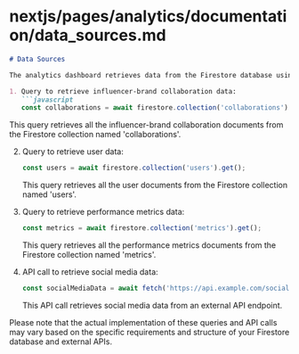# nextjs/pages/analytics/documentation/data_sources.md

```markdown
# Data Sources

The analytics dashboard retrieves data from the Firestore database using the following queries and API calls:

1. Query to retrieve influencer-brand collaboration data:
   ```javascript
   const collaborations = await firestore.collection('collaborations').get();
   ```

   This query retrieves all the influencer-brand collaboration documents from the Firestore collection named 'collaborations'.

2. Query to retrieve user data:
   ```javascript
   const users = await firestore.collection('users').get();
   ```

   This query retrieves all the user documents from the Firestore collection named 'users'.

3. Query to retrieve performance metrics data:
   ```javascript
   const metrics = await firestore.collection('metrics').get();
   ```

   This query retrieves all the performance metrics documents from the Firestore collection named 'metrics'.

4. API call to retrieve social media data:
   ```javascript
   const socialMediaData = await fetch('https://api.example.com/social-media-data');
   ```

   This API call retrieves social media data from an external API endpoint.

Please note that the actual implementation of these queries and API calls may vary based on the specific requirements and structure of your Firestore database and external APIs.
```

